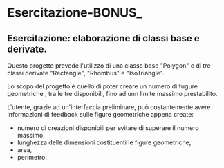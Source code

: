 # Esercitazione-BONUS_
Esercitazione: elaborazione di classi base e derivate.
-----------------------------------------------------------------------------------------------------------------------------------------------------------------------------

Questo progetto prevede l'utilizzo di una classe base "Polygon" e di tre classi derivate "Rectangle", "Rhombus" e "IsoTriangle".

Lo scopo del progetto è quello di poter creare un numero di fugure geometriche , tra le tre disponibili, fino ad unn limite massimo prestabilito.

L'utente, grazie ad un'interfaccia preliminare, può costantemente avere informazioni di feedback sulle figure geometriche appena create:

- numero di creazioni disponibili per evitare di superare il numero massimo,
- lunghezza delle dimensioni costituenti le figure geometriche,
- area,
- perimetro.
